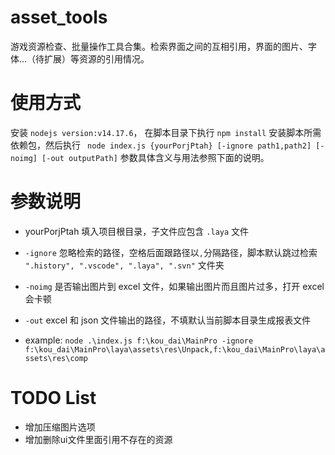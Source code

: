 # asset_tools
游戏资源检查、批量操作工具合集。检索界面之间的互相引用，界面的图片、字体...（待扩展）等资源的引用情况。

# 使用方式
安装 ``nodejs version:v14.17.6``， 在脚本目录下执行 ``npm install`` 安装脚本所需依赖包，然后执行 `` node index.js {yourPorjPtah} [-ignore path1,path2] [-noimg] [-out outputPath]`` 参数具体含义与用法参照下面的说明。


# 参数说明

- yourPorjPtah 填入项目根目录，子文件应包含 ``.laya`` 文件
- `` -ignore `` 忽略检索的路径，空格后面跟路径以``,``分隔路径，脚本默认跳过检索 ``".history", ".vscode", ".laya", ".svn"`` 文件夹
- `` -noimg `` 是否输出图片到 excel 文件，如果输出图片而且图片过多，打开 excel 会卡顿
- `` -out `` excel 和 json 文件输出的路径，不填默认当前脚本目录生成报表文件

- example: ``node .\index.js f:\kou_dai\MainPro -ignore f:\kou_dai\MainPro\laya\assets\res\Unpack,f:\kou_dai\MainPro\laya\assets\res\comp ``

# TODO List

- 增加压缩图片选项
- 增加删除ui文件里面引用不存在的资源

